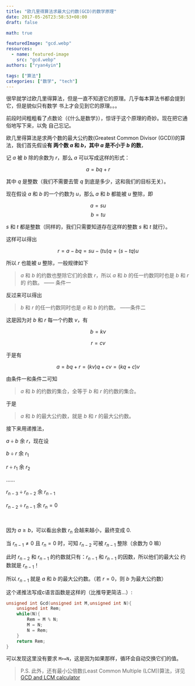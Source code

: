 ```yaml
---
title: "欧几里得算法求最大公约数(GCD)的数学原理"
date: 2017-05-26T23:58:53+08:00
draft: false

math: true

featuredImage: "gcd.webp"
resources:
  - name: featured-image
    src: "gcd.webp"
authors: ["ryan4yin"]

tags: ["算法"]
categories: ["数学", "tech"]
---
```


很早就学过欧几里得算法，但是一直不知道它的原理。几乎每本算法书都会提到它，但是貌似只有数学
书上才会见到它的原理。。。

前段时间粗粗看了点数论（《什么是数学》），惊讶于这个原理的奇妙。现在把它通俗地写下来，以免
自己忘记。

欧几里得算法是求两个数的最大公约数(Greatest Common Divisor (GCD))的算法，我们首先假设**有
两个数 $a$ 和 $b$，其中 $a$ 是不小于 $b$ 的数**，

记 $a$ 被 $b$ 除的余数为 $r$，那么 $a$ 可以写成这样的形式：

$$a = bq + r$$

其中 $q$ 是整数（我们不需要去管 $q$ 到底是多少，这和我们的目标无关）。

现在假设 $a$ 和 $b$ 的一个约数为 $u$，那么 $a$ 和 $b$ 都能被 $u$ 整除，即

$$a = su$$ $$b = tu$$

$s$ 和 $t$ 都是整数（同样的，我们只需要知道存在这样的整数 $s$ 和 $t$ 就行）。

这样可以得出

$$r = a - bq = su - (tu)q = (s - tq)u$$

所以 $r$ 也能被 $u$ 整除，一般规律如下

> $a$ 和 $b$ 的约数也整除它们的余数 $r$，所以 $a$ 和 $b$ 的任一约数同时也是 $b$ 和 $r$ 的
> 约数。 —— 条件一

反过来可以得出

> $b$ 和 $r$ 的任一约数同时也是 $a$ 和 $b$ 的约数。 ——条件二

这是因为对 $b$ 和 $r$ 每一个约数 $v$，有

$$b = kv$$

$$r = cv$$

于是有

$$a = bq + r = (kv)q + cv = (kq + c)v$$

由条件一和条件二可知

> $a$ 和 $b$ 的约数的集合，全等于 $b$ 和 $r$ 的约数的集合。

于是

> $a$ 和 $b$ 的最大公约数，就是 $b$ 和 $r$ 的最大公约数。

接下来用递推法，

$a \div b$ 余 $r$，现在设

$b \div r$ 余 $r_1$

$r \div r_1$ 余 $r_2$

……

$r_{n-3} \div r_{n-2}$ 余 $r_{n-1}$

$r_{n-2} \div r_{n-1}$ 余 $r_n=0$

</br>

因为 $a \ge b$，可以看出余数 $r_n$ 会越来越小，最终变成 $0$.

当 $r_{n-1} \neq 0$ 且 $r_n = 0$ 时，可知 $r_{n-2}$ 可被 $r_{n-1}$ 整除（余数为 $0$ 嘛）

此时 $r_{n-2}$ 和 $r_{n-1}$ 的约数就只有：$r_{n-1}$ 和 $r_{n-1}$ 的因数，所以他们的最大公
约数就是 $r_{n-1}$！

所以 $r_{n-1}$ 就是 $a$ 和 $b$ 的最大公约数。（若 $r = 0$，则 $b$ 为最大公约数）

这个递推法写成c语言函数是这样的（比推导更简洁...）:

```c
unsigned int Gcd(unsigned int M,unsigned int N){
    unsigned int Rem;
    while(N){
        Rem = M % N;
        M = N;
        N = Rem;
    }
    return Rem;
}
```

可以发现这里没有要求 `M>=N`，这是因为如果那样，循环会自动交换它们的值。

> P.S. 此外，还有最小公倍数(Least Common Multiple (LCM))算法，详见
> [GCD and LCM calculator](https://www.mathportal.org/calculators/numbers-calculators/gcd-lcm-calculator.php)
